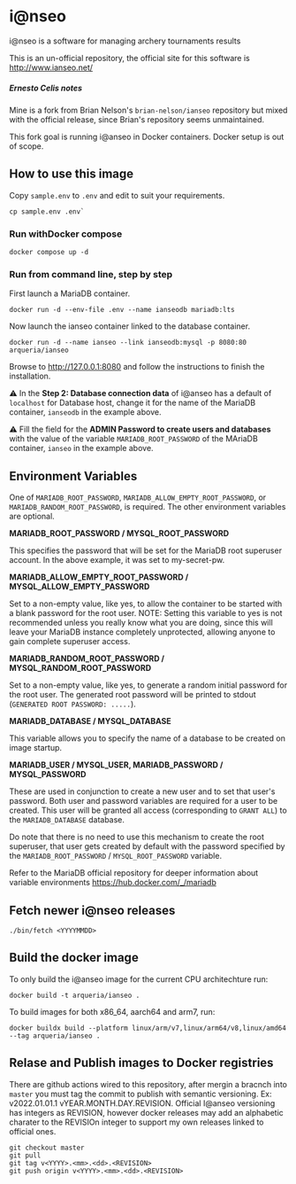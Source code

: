 # i@nseo

i@nseo is a software for managing archery tournaments results

This is an un-official repository, the official site for this software
is http://www.ianseo.net/

##### Ernesto Celis notes

Mine is a fork from Brian Nelson's `brian-nelson/ianseo` repository but
mixed with the official release, since Brian's repository seems
unmaintained.

This fork goal is running i@anseo in Docker containers. Docker setup is
out of scope.

## How to use this image

Copy `sample.env` to `.env` and edit to suit your requirements.

```
cp sample.env .env`
```

### Run withDocker compose

```
docker compose up -d
```

### Run from command line, step by step

First launch a MariaDB container.

```
docker run -d --env-file .env --name ianseodb mariadb:lts
```

Now launch the ianseo container linked to the database container.

```
docker run -d --name ianseo --link ianseodb:mysql -p 8080:80 arqueria/ianseo
```

Browse to http://127.0.0.1:8080 and follow the instructions to
finish the installation.

⚠️  In the **Step 2: Database connection data** of i@anseo has a default of
`localhost` for Database host, change it for the name of the MariaDB
container, `ianseodb` in the example above.

⚠️  Fill the field for the **ADMIN Password to create users and databases**
with the value of the variable `MARIADB_ROOT_PASSWORD` of the MAriaDB
container, `ianseo` in the example above.

## Environment Variables

One of `MARIADB_ROOT_PASSWORD`, `MARIADB_ALLOW_EMPTY_ROOT_PASSWORD`, or
`MARIADB_RANDOM_ROOT_PASSWORD`, is required. The other environment
variables are optional.

**MARIADB_ROOT_PASSWORD / MYSQL_ROOT_PASSWORD**

This specifies the password that will be set for the MariaDB root
superuser account. In the above example, it was set to my-secret-pw.

**MARIADB_ALLOW_EMPTY_ROOT_PASSWORD / MYSQL_ALLOW_EMPTY_PASSWORD**

Set to a non-empty value, like yes, to allow the container to be started
with a blank password for the root user. NOTE: Setting this variable to
yes is not recommended unless you really know what you are doing, since
this will leave your MariaDB instance completely unprotected, allowing
anyone to gain complete superuser access.

**MARIADB_RANDOM_ROOT_PASSWORD / MYSQL_RANDOM_ROOT_PASSWORD**

Set to a non-empty value, like yes, to generate a random initial
password for the root user. The generated root password will be printed
to stdout (`GENERATED ROOT PASSWORD: .....`).

**MARIADB_DATABASE / MYSQL_DATABASE**

This variable allows you to specify the name of a database to be created
on image startup.

**MARIADB_USER / MYSQL_USER, MARIADB_PASSWORD / MYSQL_PASSWORD**

These are used in conjunction to create a new user and to set that
user's password. Both user and password variables are required for a
user to be created. This user will be granted all access (corresponding
to `GRANT ALL`) to the `MARIADB_DATABASE` database.

Do note that there is no need to use this mechanism to create the root
superuser, that user gets created by default with the password specified
by the `MARIADB_ROOT_PASSWORD` / `MYSQL_ROOT_PASSWORD` variable.

Refer to the MariaDB official repository for deeper information about
variable environments https://hub.docker.com/_/mariadb

## Fetch newer i@nseo releases

```
./bin/fetch <YYYYMMDD>
```

## Build the docker image

To only build the i@anseo image for the current CPU architechture run:

```
docker build -t arqueria/ianseo .
```
To build images for both x86_64, aarch64 and arm7, run:

```
docker buildx build --platform linux/arm/v7,linux/arm64/v8,linux/amd64 --tag arqueria/ianseo .
```

## Relase and Publish images to Docker registries

There are github actions wired to this repository, after mergin a bracnch into `master` you must tag the commit to publish with semantic versioning. Ex: v2022.01.01.1 vYEAR.MONTH.DAY.REVISION. Official I@anseo versioning has integers as REVISION, however docker releases may add an alphabetic charater to the REVISIOn integer to support my own releases linked to official ones.

```
git checkout master
git pull
git tag v<YYYY>.<mm>.<dd>.<REVISION>
git push origin v<YYYY>.<mm>.<dd>.<REVISION>
```
